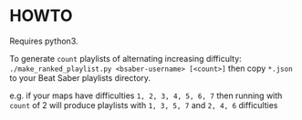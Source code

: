 # HOWTO

Requires python3.

To generate `count` playlists of alternating increasing difficulty:
`./make_ranked_playlist.py <bsaber-username> [<count>]` then copy `*.json` to
your Beat Saber playlists directory.

e.g. if your maps have difficulties `1, 2, 3, 4, 5, 6, 7` then running with
`count` of 2 will produce playlists with `1, 3, 5, 7` and `2, 4, 6`
difficulties
